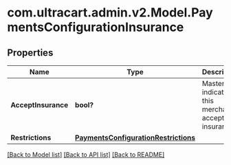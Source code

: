 # com.ultracart.admin.v2.Model.PaymentsConfigurationInsurance
## Properties

Name | Type | Description | Notes
------------ | ------------- | ------------- | -------------
**AcceptInsurance** | **bool?** | Master flag indicating this merchant accepts insurance | [optional] 
**Restrictions** | [**PaymentsConfigurationRestrictions**](PaymentsConfigurationRestrictions.md) |  | [optional] 


[[Back to Model list]](../README.md#documentation-for-models) [[Back to API list]](../README.md#documentation-for-api-endpoints) [[Back to README]](../README.md)

